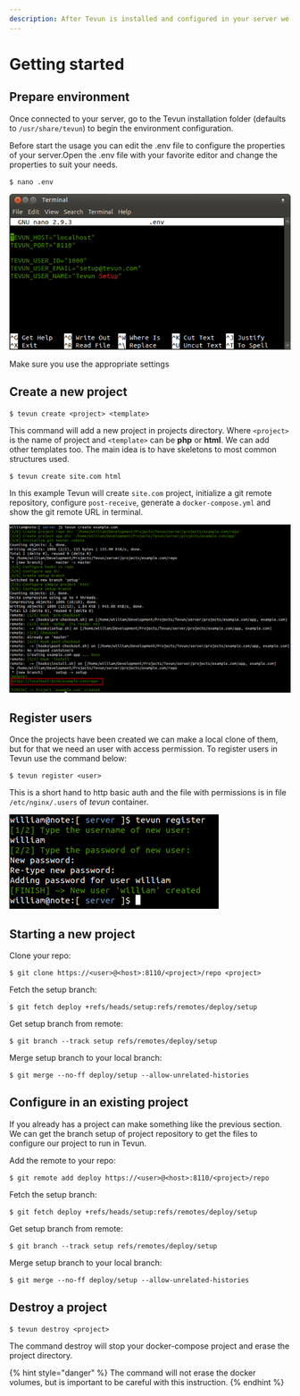 ```yaml
---
description: After Tevun is installed and configured in your server we can go ahead
---
```


# Getting started

## Prepare environment

Once connected to your server, go to the Tevun installation folder \(defaults to `/usr/share/tevun`\) to begin the environment configuration.

Before start the usage you can edit the .env file to configure the properties of your server.Open the .env file with your favorite editor and change the properties to suit your needs.  

```
$ nano .env
```

![](.gitbook/assets/image%20%2812%29.png)

Make sure you use the appropriate settings

## Create a new project

```text
$ tevun create <project> <template>
```

This command will add a new project in projects directory. Where `<project>` is the name of project and `<template>` can be **php** or **html**. We can add other templates too. The main idea is to have skeletons to most common structures used.

```text
$ tevun create site.com html
```

In this example Tevun will create `site.com` project, initialize a git remote repository, configure `post-receive`, generate a `docker-compose.yml` and show the git remote URL in terminal.

![](.gitbook/assets/image%20%284%29.png)

## Register users

Once the projects have been created we can make a local clone of them, but for that we need an user with access permission. To register users in Tevun use the command below:

```text
$ tevun register <user>
```

This is a short hand to http basic auth and the file with permissions is in file `/etc/nginx/.users` of _tevun_ container.

![](.gitbook/assets/image%20%2810%29.png)

## Starting a new project

Clone your repo:

```text
$ git clone https://<user>@<host>:8110/<project>/repo <project>
```

Fetch the setup branch:

```text
$ git fetch deploy +refs/heads/setup:refs/remotes/deploy/setup
```

Get setup branch from remote:

```text
$ git branch --track setup refs/remotes/deploy/setup
```

Merge setup branch to your local branch:

```text
$ git merge --no-ff deploy/setup --allow-unrelated-histories
```

## **Configure in an existing project**

If you already has a project can make something like the previous section. We can get the branch setup of project repository to get the files to configure our project to run in Tevun.

Add the remote to your repo:

```text
$ git remote add deploy https://<user>@<host>:8110/<project>/repo
```

Fetch the setup branch:

```text
$ git fetch deploy +refs/heads/setup:refs/remotes/deploy/setup
```

Get setup branch from remote:

```text
$ git branch --track setup refs/remotes/deploy/setup
```

Merge setup branch to your local branch:

```text
$ git merge --no-ff deploy/setup --allow-unrelated-histories
```

## **Destroy a project**

```text
$ tevun destroy <project>
```

The command destroy will stop your docker-compose project and erase the project directory.

{% hint style="danger" %}
The command will not erase the docker volumes, but is important to be careful with this instruction.
{% endhint %}

